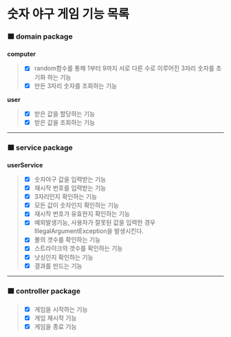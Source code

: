 # 숫자 야구 게임 기능 목록

### 🟧 domain package
**computer**
>- [x] random함수를 통해 1부터 9까지 서로 다른 수로 이루어진 3자리 숫자를 초기화 하는 기능
>- [x] 만든 3자리 숫자를 조회하는 기능

**user**
>- [x] 받은 값을 할당하는 기능
>- [x] 받은 값을 조회하는 기능
*****
### 🟧 service package
**userService**
>- [x] 숫자야구 값을 입력받는 기능
>- [x] 재시작 번호를 입력받는 기능
>- [x] 3자리인지 확인하는 기능
>- [x] 모든 값이 숫자인지 확인하는 기능
> -[x] 재시작 번호가 유효한지 확인하는 기능
>- [x] 예외발생기능, 사용자가 잘못된 값을 입력한 경우 IllegalArgumentException을 발생시킨다.
>- [x] 볼의 갯수를 확인하는 기능
>- [x] 스트라이크의 갯수를 확인하는 기능
>- [x] 낫싱인지 확인하는 기능
>- [x] 결과를 만드는 기능
*****
### 🟧 controller package
>- [x] 게임을 시작하는 기능
>- [x] 게임 재시작 기능
>- [x] 게임을 종료 기능
